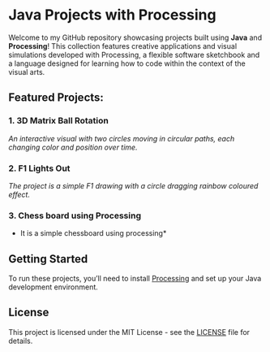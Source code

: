 # Java Projects with Processing

Welcome to my GitHub repository showcasing projects built using **Java** and **Processing**! This collection features creative applications and visual simulations developed with Processing, a flexible software sketchbook and a language designed for learning how to code within the context of the visual arts.

## Featured Projects:

### 1. **3D Matrix Ball Rotation**
   *An interactive visual with two circles moving in circular paths, each changing color and position over time.*

### 2. **F1 Lights Out**
   *The project is a simple F1 drawing with a circle dragging rainbow coloured effect.*

### 3. **Chess board using Processing**

* It is a simple chessboard using processing*

  
## Getting Started

To run these projects, you’ll need to install [Processing](https://processing.org/download/) and set up your Java development environment.

## License

This project is licensed under the MIT License - see the [LICENSE](LICENSE) file for details.
